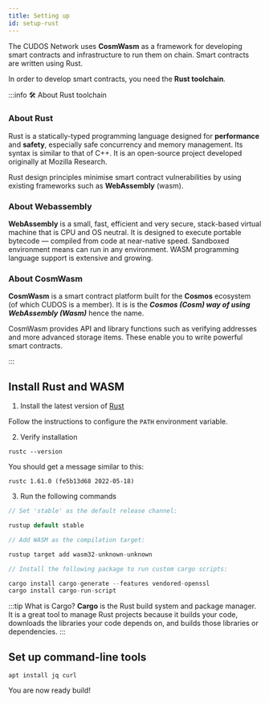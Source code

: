 ```yaml
---
title: Setting up
id: setup-rust
---
```


The CUDOS Network uses **CosmWasm** as a framework for developing smart contracts and infrastructure to run them on chain. Smart contracts are written using Rust. 

In order to develop smart contracts, you need the **Rust toolchain**.

:::info 🛠 About Rust toolchain

### About Rust
Rust is a statically-typed programming language designed for **performance** and **safety**, especially safe concurrency and memory management. Its syntax is similar to that of C++. It is an open-source project developed originally at Mozilla Research.

Rust design principles minimise smart contract vulnerabilities by using existing frameworks such as **WebAssembly** (wasm). 

### About Webassembly 
**WebAssembly** is a small, fast, efficient and very secure, stack-based virtual machine that is CPU and OS neutral. It is designed to execute portable bytecode — compiled from code at near-native speed. Sandboxed environment means can run in any environment. WASM programming language support is extensive and growing.


### About CosmWasm
**CosmWasm** is a smart contract platform built for the **Cosmos** ecosystem (of which CUDOS is a member). It is is the ***Cosmos (Cosm) way of using WebAssembly (Wasm)*** hence the name. 

CosmWasm provides API and library functions such as verifying addresses and more advanced storage items. These enable you to write powerful smart contracts. 

:::

## Install Rust and WASM

1. Install the latest version of [Rust](https://www.rust-lang.org/tools/install) 

Follow the instructions to configure the `PATH` environment variable. 

2. Verify installation

```shell
rustc --version
```

You should get a message similar to this:

```shell
rustc 1.61.0 (fe5b13d68 2022-05-18)
```

3. Run the following commands

```rust
// Set 'stable' as the default release channel:

rustup default stable

// Add WASM as the compilation target:

rustup target add wasm32-unknown-unknown

// Install the following package to run custom cargo scripts:

cargo install cargo-generate --features vendored-openssl
cargo install cargo-run-script
```

:::tip What is Cargo?
**Cargo** is the Rust build system and package manager. It is a great tool to manage Rust projects because it builds your code, downloads the libraries your code depends on, and builds those libraries or dependencies.
:::

## Set up command-line tools

```shell
apt install jq curl
```

You are now ready build! 
